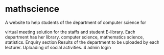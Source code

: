 # mathscience
A website to help students of the department of computer science for

virtual meeting solution for the staffs and student
E-library. Each department has her library. computer science, mathematics science, statistics.
Enquiry section
Results of the department to be uploaded by each lecturer.
Uploading of social activities.
4 admin login
